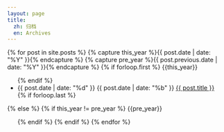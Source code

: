 ```yaml
---
layout: page
title:
  zh: 归档
  en: Archives
---
```


<div id="archives" class="pl-xl-2">
{% for post in site.posts %}
  {% capture this_year %}{{ post.date | date: "%Y" }}{% endcapture %}
  {% capture pre_year %}{{ post.previous.date | date: "%Y" }}{% endcapture %}
  {% if forloop.first %}
  <span class="lead">{{this_year}}</span>
  <ul class="list-unstyled">
  {% endif %}
    <li>
      <div>
        <span class="date day">{{ post.date | date: "%d" }}</span>
        <span class="date month small text-muted">{{ post.date | date: "%b" }}</span>
        <a href="{{ post.url }}">{{ post.title }}</a>
      </div>
    </li>
  {% if forloop.last %}
  </ul>
  {% else %}
    {% if this_year != pre_year %}
  </ul>
  <span class="lead">{{pre_year}}</span>
  <ul class="list-unstyled">
    {% endif %}
  {% endif %}
{% endfor %}
</div>